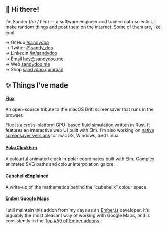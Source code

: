 ## 👋 Hi there!
I’m Sander (_he / him_) — a software engineer and trained data scientist. I make random things and post them on the internet. Some of them are, like, cool.

→ GitHub [/sandydoo](https://github.com/sandydoo/) \
→ Twitter [@sandy_doo](https://twitter.com/sandy_doo/) \
→ LinkedIn [/in/sandydoo](www.linkedin.com/in/sandydoo/) \
→ Email [hey@sandydoo.me](mailto://hey@sandydoo.me) \
→ Web [sandydoo.me](https://sandydoo.me/) \
→ Shop [sandydoo.gumroad](https://sandydoo.gumroad.com/)

## ✨ Things I’ve made

#### [Flux](https://github.com/sandydoo/flux)
An open-source tribute to the macOS Drift screensaver that runs in the browser.

Flux is a cross-platform GPU-based fluid simulation written in Rust. It features an interactive web UI built with Elm.
I’m also working on [native screensaver versions](https://github.com/sandydoo/flux-screensavers) for macOS, Windows, and Linux.

#### [PolarClockElm](https://github.com/sandydoo/PolarClockElm)
A colourful animated clock in polar coordinates built with Elm. Complex animated
SVG paths and colour interpolation galore.

#### [CubehelixExplained](https://github.com/sandydoo/CubehelixExplained)
A write-up of the mathematics behind the “cubehelix” colour space.

#### [Ember Google Maps](https://github.com/sandydoo/ember-google-maps)
I still maintain this addon from my days as an [Ember.js](https://github.com/emberjs/ember.js) developer.
It’s arguably the most pleasant way of working with Google Maps,
and is consistently in the [Top \#50 of Ember addons](https://emberobserver.com/lists/top-addons).

<!--

Here are some ideas to get you started:

- 🔭 I’m currently working on ...
- 🌱 I’m currently learning ...
- 👯 I’m looking to collaborate on ...
- 🤔 I’m looking for help with ...
- 💬 Ask me about ...
- 📫 How to reach me: ...
- 😄 Pronouns: ...
- ⚡ Fun fact: ...

-->
